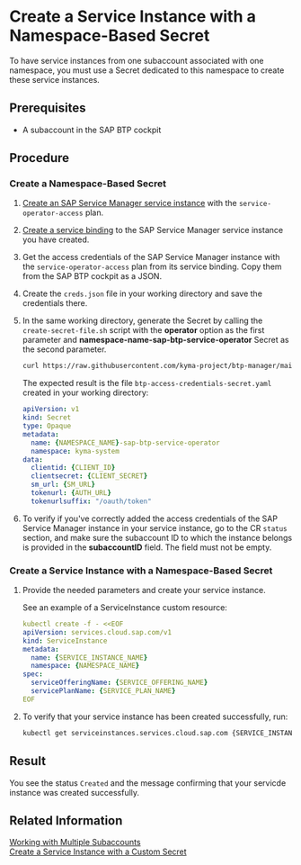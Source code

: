 # Create a Service Instance with a Namespace-Based Secret

To have service instances from one subaccount associated with one namespace, you must use a Secret dedicated to this namespace to create these service instances.

## Prerequisites

* A subaccount in the SAP BTP cockpit

## Procedure

### Create a Namespace-Based Secret

1. [Create an SAP Service Manager service instance](03-30-management-of-service-instances-and-bindings.md#create-a-service-instance) with the `service-operator-access` plan.
2. [Create a service binding](03-30-management-of-service-instances-and-bindings.md#create-a-service-binding) to the SAP Service Manager service instance you have created.
3. Get the access credentials of the SAP Service Manager instance with the `service-operator-access` plan from its service binding. Copy them from the SAP BTP cockpit as a JSON.
4. Create the `creds.json` file in your working directory and save the credentials there.
5. In the same working directory, generate the Secret by calling the `create-secret-file.sh` script with the **operator** option as the first parameter and **namespace-name-sap-btp-service-operator** Secret as the second parameter.

    ```sh
    curl https://raw.githubusercontent.com/kyma-project/btp-manager/main/hack/create-secret-file.sh | bash -s operator {NAMESPACE_NAME}-sap-btp-service-operator
    ```

    The expected result is the file `btp-access-credentials-secret.yaml` created in your working directory:

    ```yaml
    apiVersion: v1
    kind: Secret
    type: Opaque
    metadata:
      name: {NAMESPACE_NAME}-sap-btp-service-operator
      namespace: kyma-system
    data:
      clientid: {CLIENT_ID}
      clientsecret: {CLIENT_SECRET}
      sm_url: {SM_URL}
      tokenurl: {AUTH_URL}
      tokenurlsuffix: "/oauth/token"
    ```
6. To verify if you've correctly added the access credentials of the SAP Service Manager instance in your service instance, go to the CR `status` section, and make sure the subaccount ID to which the instance belongs is provided in the **subaccountID** field. The field must not be empty.

### Create a Service Instance with a Namespace-Based Secret

1. Provide the needed parameters and create your service instance.

    See an example of a ServiceInstance custom resource:

    ```yaml
    kubectl create -f - <<EOF
    apiVersion: services.cloud.sap.com/v1
    kind: ServiceInstance
    metadata:
      name: {SERVICE_INSTANCE_NAME}
      namespace: {NAMESPACE_NAME}
    spec:
      serviceOfferingName: {SERVICE_OFFERING_NAME}
      servicePlanName: {SERVICE_PLAN_NAME}
    EOF
    ```

2. To verify that your service instance has been created successfully, run:

    ```bash
    kubectl get serviceinstances.services.cloud.sap.com {SERVICE_INSTANCE_NAME} -o yaml
    ```

## Result

You see the status `Created` and the message confirming that your servicde instance was created successfully.

## Related Information

[Working with Multiple Subaccounts](03-20-multitenancy.md)<br>
[Create a Service Instance with a Custom Secret](03-21-create-service-instance-with-custom-secret.md)
